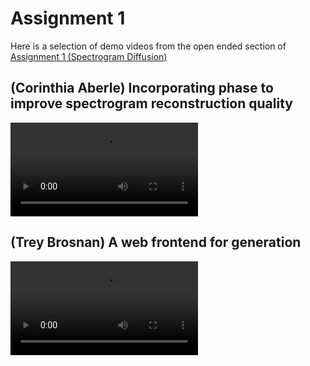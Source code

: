 # Assignment 1

Here is a selection of demo videos from the open ended section of [Assignment 1 (Spectrogram Diffusion)](https://docs.google.com/document/d/1JV2PEtk9QOTPHmqeQBMsTuAqsJ2NtmBFUo6KTIdHfnw)

## (Corinthia Aberle) Incorporating phase to improve spectrogram reconstruction quality

<video src="1/caberle.mp4" controls></video>

## (Trey Brosnan) A web frontend for generation

<video src="1/rbrosnan.mp4" controls></video>
